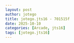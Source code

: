 ```yaml
---
layout: post
author: jotego
title: jotego.jts16 - 701515f
date: 2025-10-10
categories: [Arcade, jts16]
tags: [jotego.jts16]
---
```


